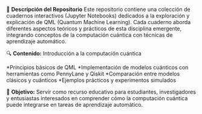 📁 **Descripción del Repositorio**
Este repositorio contiene una colección de cuadernos interactivos (Jupyter Notebooks) dedicados a la exploración y explicación de QML (Quantum Machine Learning). Cada cuaderno aborda diferentes aspectos teóricos y prácticos de esta disciplina emergente, integrando conceptos de la computación cuántica con técnicas de aprendizaje automático.

🔍 **Contenido:**
Introducción a la computación cuántica

*Principios básicos de QML
*Implementación de modelos cuánticos con herramientas como PennyLane y Qiskit
*Comparación entre modelos clásicos y cuánticos
*Ejemplos prácticos y experimentos simulados

🎯 **Objetivo:**
Servir como recurso educativo para estudiantes, investigadores y entusiastas interesados en comprender cómo la computación cuántica puede integrarse en tareas de aprendizaje automático.
